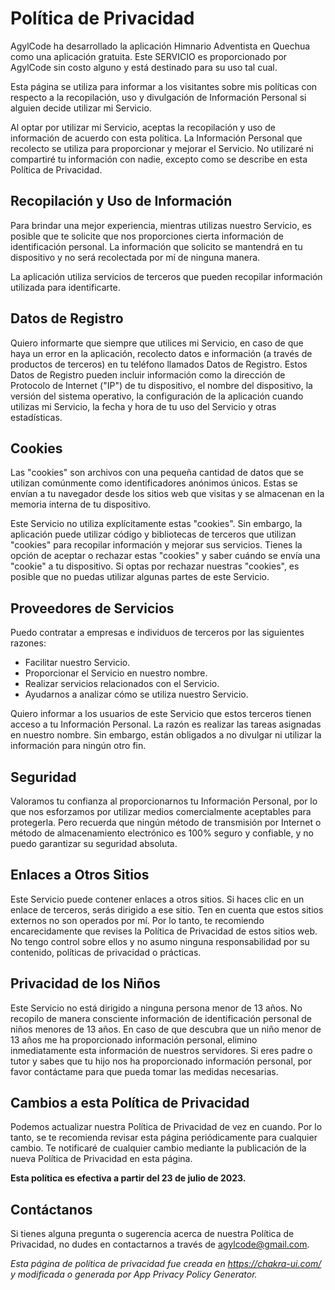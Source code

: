 # Política de Privacidad

AgylCode ha desarrollado la aplicación Himnario Adventista en Quechua como una aplicación gratuita. Este SERVICIO es proporcionado por AgylCode sin costo alguno y está destinado para su uso tal cual.

Esta página se utiliza para informar a los visitantes sobre mis políticas con respecto a la recopilación, uso y divulgación de Información Personal si alguien decide utilizar mi Servicio.

Al optar por utilizar mi Servicio, aceptas la recopilación y uso de información de acuerdo con esta política. La Información Personal que recolecto se utiliza para proporcionar y mejorar el Servicio. No utilizaré ni compartiré tu información con nadie, excepto como se describe en esta Política de Privacidad.

## Recopilación y Uso de Información

Para brindar una mejor experiencia, mientras utilizas nuestro Servicio, es posible que te solicite que nos proporciones cierta información de identificación personal. La información que solicito se mantendrá en tu dispositivo y no será recolectada por mí de ninguna manera.

La aplicación utiliza servicios de terceros que pueden recopilar información utilizada para identificarte.

## Datos de Registro

Quiero informarte que siempre que utilices mi Servicio, en caso de que haya un error en la aplicación, recolecto datos e información (a través de productos de terceros) en tu teléfono llamados Datos de Registro. Estos Datos de Registro pueden incluir información como la dirección de Protocolo de Internet ("IP") de tu dispositivo, el nombre del dispositivo, la versión del sistema operativo, la configuración de la aplicación cuando utilizas mi Servicio, la fecha y hora de tu uso del Servicio y otras estadísticas.

## Cookies

Las "cookies" son archivos con una pequeña cantidad de datos que se utilizan comúnmente como identificadores anónimos únicos. Estas se envían a tu navegador desde los sitios web que visitas y se almacenan en la memoria interna de tu dispositivo.

Este Servicio no utiliza explícitamente estas "cookies". Sin embargo, la aplicación puede utilizar código y bibliotecas de terceros que utilizan "cookies" para recopilar información y mejorar sus servicios. Tienes la opción de aceptar o rechazar estas "cookies" y saber cuándo se envía una "cookie" a tu dispositivo. Si optas por rechazar nuestras "cookies", es posible que no puedas utilizar algunas partes de este Servicio.

## Proveedores de Servicios

Puedo contratar a empresas e individuos de terceros por las siguientes razones:

- Facilitar nuestro Servicio.
- Proporcionar el Servicio en nuestro nombre.
- Realizar servicios relacionados con el Servicio.
- Ayudarnos a analizar cómo se utiliza nuestro Servicio.

Quiero informar a los usuarios de este Servicio que estos terceros tienen acceso a tu Información Personal. La razón es realizar las tareas asignadas en nuestro nombre. Sin embargo, están obligados a no divulgar ni utilizar la información para ningún otro fin.

## Seguridad

Valoramos tu confianza al proporcionarnos tu Información Personal, por lo que nos esforzamos por utilizar medios comercialmente aceptables para protegerla. Pero recuerda que ningún método de transmisión por Internet o método de almacenamiento electrónico es 100% seguro y confiable, y no puedo garantizar su seguridad absoluta.

## Enlaces a Otros Sitios

Este Servicio puede contener enlaces a otros sitios. Si haces clic en un enlace de terceros, serás dirigido a ese sitio. Ten en cuenta que estos sitios externos no son operados por mí. Por lo tanto, te recomiendo encarecidamente que revises la Política de Privacidad de estos sitios web. No tengo control sobre ellos y no asumo ninguna responsabilidad por su contenido, políticas de privacidad o prácticas.

## Privacidad de los Niños

Este Servicio no está dirigido a ninguna persona menor de 13 años. No recopilo de manera consciente información de identificación personal de niños menores de 13 años. En caso de que descubra que un niño menor de 13 años me ha proporcionado información personal, elimino inmediatamente esta información de nuestros servidores. Si eres padre o tutor y sabes que tu hijo nos ha proporcionado información personal, por favor contáctame para que pueda tomar las medidas necesarias.

## Cambios a esta Política de Privacidad

Podemos actualizar nuestra Política de Privacidad de vez en cuando. Por lo tanto, se te recomienda revisar esta página periódicamente para cualquier cambio. Te notificaré de cualquier cambio mediante la publicación de la nueva Política de Privacidad en esta página.

**Esta política es efectiva a partir del 23 de julio de 2023.**

## Contáctanos

Si tienes alguna pregunta o sugerencia acerca de nuestra Política de Privacidad, no dudes en contactarnos a través de agylcode@gmail.com.


*Esta página de política de privacidad fue creada en https://chakra-ui.com/ y modificada o generada por App Privacy Policy Generator.*


##